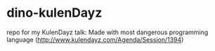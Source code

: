 # dino-kulenDayz
repo for my KulenDayz talk: Made with most dangerous programming language (http://www.kulendayz.com/Agenda/Session/1394)
